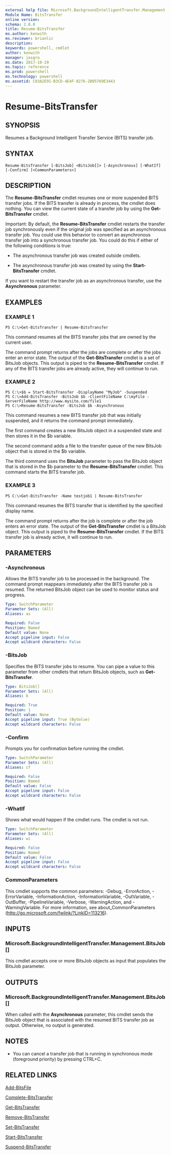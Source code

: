```yaml
---
external help file: Microsoft.BackgroundIntelligentTransfer.Management.dll-Help.xml
Module Name: BitsTransfer
online version: 
schema: 2.0.0
title: Resume-BitsTransfer
ms.author: kenwith
ms.reviewer: brianlic
description: 
keywords: powershell, cmdlet
author: kenwith
manager: jasgro
ms.date: 2017-10-29
ms.topic: reference
ms.prod: powershell
ms.technology: powershell
ms.assetid: C83A2E91-B3CD-4E4F-8276-2B95769E3443
---
```


# Resume-BitsTransfer

## SYNOPSIS
Resumes a Background Intelligent Transfer Service (BITS) transfer job.

## SYNTAX

```
Resume-BitsTransfer [-BitsJob] <BitsJob[]> [-Asynchronous] [-WhatIf] [-Confirm] [<CommonParameters>]
```

## DESCRIPTION
The **Resume-BitsTransfer** cmdlet resumes one or more suspended BITS transfer jobs.
If the BITS transfer is already in process, the cmdlet does nothing.
You can view the current state of a transfer job by using the **Get-BitsTransfer** cmdlet.

Important: By default, the **Resume-BitsTransfer** cmdlet restarts the transfer job synchronously even if the original job was specified as an asynchronous transfer job.
You could use this behavior to convert an asynchronous transfer job into a synchronous transfer job.
You could do this if either of the following conditions is true:

- The asynchronous transfer job was created outside cmdlets.

- The asynchronous transfer job was created by using the **Start-BitsTransfer** cmdlet.

If you want to restart the transfer job as an asynchronous transfer, use the **Asynchronous** parameter.

## EXAMPLES

### EXAMPLE 1
```
PS C:\>Get-BitsTransfer | Resume-BitsTransfer
```

This command resumes all the BITS transfer jobs that are owned by the current user.

The command prompt returns after the jobs are complete or after the jobs enter an error state.
The output of the **Get-BitsTransfer** cmdlet is a set of BitsJob objects.
This output is piped to the **Resume-BitsTransfer** cmdlet.
If any of the BITS transfer jobs are already active, they will continue to run.

### EXAMPLE 2
```
PS C:\>$b = Start-BitsTransfer -DisplayName "MyJob" -Suspended
PS C:\>Add-BitsTransfer -BitsJob $b -ClientFileName C:\myFile -ServerFileName http://www.mysite.com/file1
PS C:\>Resume-BitsTransfer -BitsJob $b -Asynchronous
```

This command resumes a new BITS transfer job that was initially suspended, and it returns the command prompt immediately.

The first command creates a new BitsJob object in a suspended state and then stores it in the $b variable.

The second command adds a file to the transfer queue of the new BitsJob object that is stored in the $b variable.

The third command uses the **BitsJob** parameter to pass the BitsJob object that is stored in the $b parameter to the **Resume-BitsTransfer** cmdlet.
This command starts the BITS transfer job.

### EXAMPLE 3
```
PS C:\>Get-BitsTransfer -Name testjob1 | Resume-BitsTransfer
```

This command resumes the BITS transfer that is identified by the specified display name.

The command prompt returns after the job is complete or after the job enters an error state.
The output of the **Get-BitsTransfer** cmdlet is a BitsJob object.
This output is piped to the **Resume-BitsTransfer** cmdlet.
If the BITS transfer job is already active, it will continue to run.

## PARAMETERS

### -Asynchronous
Allows the BITS transfer job to be processed in the background.
The command prompt reappears immediately after the BITS transfer job is resumed.
The returned BitsJob object can be used to monitor status and progress.

```yaml
Type: SwitchParameter
Parameter Sets: (All)
Aliases: as

Required: False
Position: Named
Default value: None
Accept pipeline input: False
Accept wildcard characters: False
```

### -BitsJob
Specifies the BITS transfer jobs to resume.
You can pipe a value to this parameter from other cmdlets that return BitsJob objects, such as **Get-BitsTransfer**.

```yaml
Type: BitsJob[]
Parameter Sets: (All)
Aliases: b

Required: True
Position: 1
Default value: None
Accept pipeline input: True (ByValue)
Accept wildcard characters: False
```

### -Confirm
Prompts you for confirmation before running the cmdlet.

```yaml
Type: SwitchParameter
Parameter Sets: (All)
Aliases: cf

Required: False
Position: Named
Default value: False
Accept pipeline input: False
Accept wildcard characters: False
```

### -WhatIf
Shows what would happen if the cmdlet runs.
The cmdlet is not run.

```yaml
Type: SwitchParameter
Parameter Sets: (All)
Aliases: wi

Required: False
Position: Named
Default value: False
Accept pipeline input: False
Accept wildcard characters: False
```

### CommonParameters
This cmdlet supports the common parameters: -Debug, -ErrorAction, -ErrorVariable, -InformationAction, -InformationVariable, -OutVariable, -OutBuffer, -PipelineVariable, -Verbose, -WarningAction, and -WarningVariable. For more information, see about_CommonParameters (http://go.microsoft.com/fwlink/?LinkID=113216).

## INPUTS

### Microsoft.BackgroundIntelligentTransfer.Management.BitsJob[]
This cmdlet accepts one or more BitsJob objects as input that populates the BitsJob parameter.

## OUTPUTS

### Microsoft.BackgroundIntelligentTransfer.Management.BitsJob[]
When called with the **Asynchronous** parameter, this cmdlet sends the BitsJob object that is associated with the resumed BITS transfer job as output.
Otherwise, no output is generated.

## NOTES
* You can cancel a transfer job that is running in synchronous mode (foreground priority) by pressing CTRL+C.

## RELATED LINKS

[Add-BitsFile](./Add-BitsFile.md)

[Complete-BitsTransfer](./Complete-BitsTransfer.md)

[Get-BitsTransfer](./Get-BitsTransfer.md)

[Remove-BitsTransfer](./Remove-BitsTransfer.md)

[Set-BitsTransfer](./Set-BitsTransfer.md)

[Start-BitsTransfer](./Start-BitsTransfer.md)

[Suspend-BitsTransfer](./Suspend-BitsTransfer.md)
